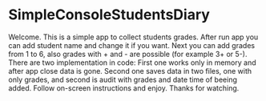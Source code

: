# SimpleConsoleStudentsDiary
Welcome. This is a simple app to collect students grades. After run app you can add student name and change it if you want.
Next you can add grades from 1 to 6, also grades with + and - are possible (for example 3+ or 5-).
There are two implementation in code:
First one works only in memory and after app close data is gone.
Second one saves data in two files, one with only grades, and second is audit with grades and date time of beeing added.
Follow on-screen instructions and enjoy. Thanks for watching. 
